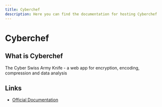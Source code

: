 ```yaml
---
title: Cyberchef
description: Here you can find the documentation for hosting Cyberchef with Coolify.
---
```


# Cyberchef

## What is Cyberchef

The Cyber Swiss Army Knife - a web app for encryption, encoding, compression and data analysis

## Links

- [Official Documentation](https://github.com/gchq/CyberChef?utm_source=coolify.io)

